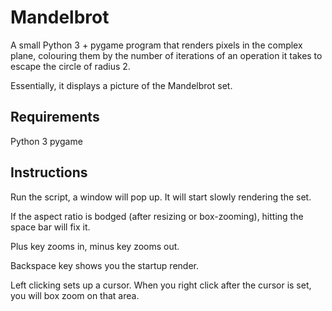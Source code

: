 # Mandelbrot

A small Python 3 + pygame program that renders pixels in the complex plane, colouring them by the number of iterations of an operation it takes to escape the circle of radius 2.

Essentially, it displays a picture of the Mandelbrot set.

## Requirements

Python 3
pygame

## Instructions

Run the script, a window will pop up. It will start slowly rendering the set.

If the aspect ratio is bodged (after resizing or box-zooming), hitting the space bar will fix it.

Plus key zooms in, minus key zooms out.

Backspace key shows you the startup render.

Left clicking sets up a cursor. When you right click after the cursor is set, you will box zoom on that area.
